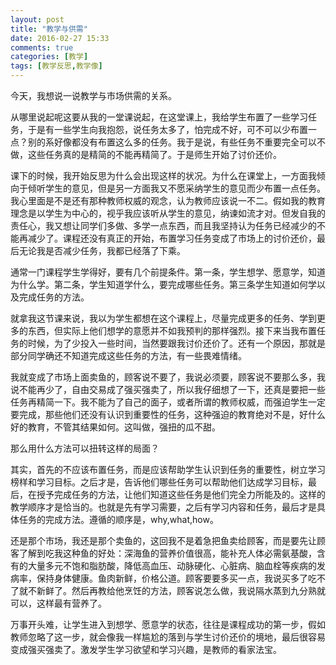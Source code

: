 ```yaml
---
layout: post
title: "教学与供需"
date: 2016-02-27 15:33
comments: true
categories: [教学]
tags: [教学反思,教学像]
---
```

今天，我想说一说教学与市场供需的关系。  

从哪里说起呢这要从我的一堂课说起，在这堂课上，我给学生布置了一些学习任务，于是有一些学生向我抱怨，说任务太多了，怕完成不好，可不可以少布置一点？别的系好像都没有布置这么多的任务。我于是说，有些任务不重要完全可以不做，这些任务真的是精简的不能再精简了。于是师生开始了讨价还价。  

课下的时候，我开始反思为什么会出现这样的状况。为什么在课堂上，一方面我倾向于倾听学生的意见，但是另一方面我又不愿采纳学生的意见而少布置一点任务。我心里面是不是还有那种教师权威的观念，认为教师应该说一不二。假如我的教育理念是以学生为中心的，视乎我应该听从学生的意见，纳谏如流才对。但发自我的责任心，我又想让同学们多做、多学一点东西，而且我坚持认为任务已经减少的不能再减少了。课程还没有真正的开始，布置学习任务变成了市场上的讨价还价，最后无论我是否减少任务，我都已经落了下乘。  

通常一门课程学生学得好，要有几个前提条件。第一条，学生想学、愿意学，知道为什么学。第二条，学生知道学什么，要完成哪些任务。第三条学生知道如何学以及完成任务的方法。  

就拿我这节课来说，我以为学生都想在这个课程上，尽量完成更多的任务、学到更多的东西，但实际上他们想学的意愿并不如我预判的那样强烈。接下来当我布置任务的时候，为了少投入一些时间，当然要跟我讨价还价了。还有一个原因，那就是部分同学确还不知道完成这些任务的方法，有一些畏难情绪。  

我就变成了市场上面卖鱼的，顾客说不要了，我说必须要，顾客说不要那么多，我说不能再少了，自由交易成了强买强卖了，所以我仔细想了一下，还真是要把一些任务再精简一下。我不能为了自己的面子，或者所谓的教师权威，而强迫学生一定要完成，那些他们还没有认识到重要性的任务，这种强迫的教育绝对不是，好什么好的教育，不管其结果如何。这叫做，强扭的瓜不甜。  

那么用什么方法可以扭转这样的局面？  

其实，首先的不应该布置任务，而是应该帮助学生认识到任务的重要性，树立学习榜样和学习目标。之后才是，告诉他们哪些任务可以帮助他们达成学习目标，最后，在授予完成任务的方法，让他们知道这些任务是他们完全力所能及的。这样的教学顺序才是恰当的。也就是先有学习需要，之后有学习内容和任务，最后才是具体任务的完成方法。遵循的顺序是，why,what,how。  

还是那个市场，我还是那个卖鱼的，这回我不是着急把鱼卖给顾客，而是要先让顾客了解到吃我这种鱼的好处：深海鱼的营养价值很高，能补充人体必需氨基酸，含有的大量多元不饱和脂肪酸，降低高血压、动脉硬化、心脏病、脑血栓等疾病的发病率，保持身体健康。鱼肉新鲜，价格公道。顾客要要多买一点，我说买多了吃不了就不新鲜了。然后再教给他烹饪的方法，顾客说怎么做，我说隔水蒸到九分熟就可以，这样最有营养了。  

万事开头难，让学生进入到想学、愿意学的状态，往往是课程成功的第一步，假如教师忽略了这一步，就会像我一样尴尬的落到与学生讨价还价的境地，最后很容易变成强买强卖了。激发学生学习欲望和学习兴趣，是教师的看家法宝。  
